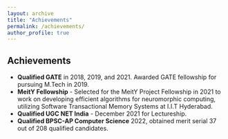 ```yaml
---
layout: archive
title: "Achievements"
permalink: /achievements/
author_profile: true
---
```


## Achievements

- **Qualified GATE** in 2018, 2019, and 2021. Awarded GATE fellowship for pursuing M.Tech in 2019.
- **MeitY Fellowship** - Selected for the MeitY Project Fellowship in 2021 to work on developing efficient algorithms for neuromorphic computing, utilizing Software Transactional Memory Systems at I.I.T Hyderabad.
- **Qualified UGC NET India** - December 2021 for Lectureship.
- **Qualified BPSC-AP Computer Science** 2022, obtained merit serial 37 out of 208 qualified candidates.
